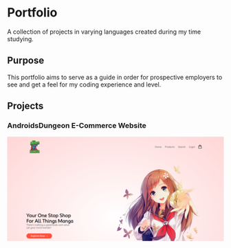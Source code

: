 # Portfolio
A collection of projects in varying languages created during my time studying.

## Purpose
This portfolio aims to serve as a guide in order for prospective employers to see and get a feel for my coding experience and level.

## Projects
### AndroidsDungeon E-Commerce Website
![Image of AndroidsDungeon Home page](Tidbits/AndroidsDungeonExample.png)

